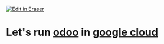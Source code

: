 <p><a target="_blank" href="https://app.eraser.io/workspace/zy0bIirGxvDwW0TcF3ex" id="edit-in-eraser-github-link"><img alt="Edit in Eraser" src="https://firebasestorage.googleapis.com/v0/b/second-petal-295822.appspot.com/o/images%2Fgithub%2FOpen%20in%20Eraser.svg?alt=media&amp;token=968381c8-a7e7-472a-8ed6-4a6626da5501"></a></p>

# Let's run [﻿odoo](https://www.odoo.com/) in [﻿google cloud](https://cloud.google.com/)﻿










<!--- Eraser file: https://app.eraser.io/workspace/zy0bIirGxvDwW0TcF3ex --->